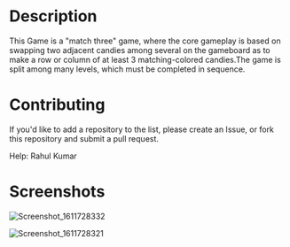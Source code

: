 # Description

This Game  is a "match three" game, where the core gameplay is based on swapping two adjacent candies among several on the gameboard as to make a row or column of at least 3 matching-colored candies.The game is split among many levels, which must be completed in sequence.

# Contributing

  If you'd like to add a repository to the list, please create an Issue, or fork this repository and submit a pull request.

  Help: Rahul Kumar

# Screenshots
![Screenshot_1611728332](https://user-images.githubusercontent.com/55308841/105951407-fb73dc80-6095-11eb-9403-25de591c1359.png)





![Screenshot_1611728321](https://user-images.githubusercontent.com/55308841/105951408-fd3da000-6095-11eb-9254-9edaad376ad4.png)
